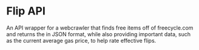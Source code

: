 # Flip API

An API wrapper for a webcrawler that finds free items off of freecycle.com and returns the in JSON format, while also providing important data, such as the current average gas price, to help rate effective flips.